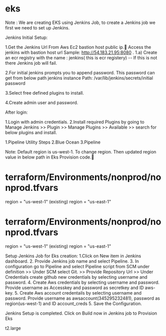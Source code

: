 # eks

Note : We are creating EKS using Jenkins Job, to create a Jenkins job we first we need to set up Jenkins.

Jenkins Initial Setup: 

1.Get the Jenkins Url From Aws Ec2 bastion host public ip.  Access the jenkins with bastion host url
  Sample: 
    http://54.183.21.95:8080 . 
1.a) Create an ecr registry with the name : jenkins( this is ecr registery)  -- If this is not there Jenkins job will fail.

2.For initial jenkins prompts you to append password. This password can get from below path jenkins instance 
   Path:  /var/lib/jenkins/secrets/initial password

3.Select free defined plugins to install.

4.Create admin user and password.

After login:

1.Login with admin credentials.
2.Install required Plugins by going  to Manage Jenkins >> Plugin >> Manage Plugins >>  Available >> search for      below plugins and install.

  1.Pipeline Utility Steps
  2.Blue Ocean
  3.Pipeline

Note: Default region is us-west-1. To change region. Then updated region  value in below path in Eks Provision code.
# terraform/Environments/nonprod/nonprod.tfvars
   region    = "us-west-1" (existing)
   region    = "us-east-1"   

# terraform/Environments/nonprod/nonprod.tfvars
   region    = "us-west-1" (existing)
   region    = "us-east-1"  


Setup Jenkins Job for Eks creation:
    1.Click on New item in Jenkins dashboard.
    2. Provide Jenkins job name and select Pipeline.
    3. In configuration  go to Pipeline  and select Pipeline script from SCM under definition  >> Under SCM select Git.
       >> Provide Repository Url  >> Under Credentials  create github new credentials by selecting username
      and password.
    4. Create Aws credentials by selecting username and password. Provide username as Accesskey and password as secretkey and ID aws-key.
    5. Create Aws account credentails by selecting username and password. Provide username as awsaccount(345295232481), password as region(us-west-1) and ID account_creds
    5. Save the Configuration.

Jenkins Setup is completed. Click on Build now in Jenkins job to Provision Eks 


t2.large
